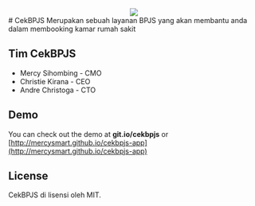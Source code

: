 <div align="center"><img src="http://mercysmart.github.io/cekbpjs-app/img/logo.png"></div>
# CekBPJS
Merupakan sebuah layanan BPJS yang akan membantu anda dalam membooking kamar rumah sakit

## Tim CekBPJS
* Mercy Sihombing - CMO 
* Christie Kirana - CEO
* Andre Christoga - CTO

## Demo
You can check out the demo at **git.io/cekbpjs** or [http://mercysmart.github.io/cekbpjs-app](http://mercysmart.github.io/cekbpjs-app)

## License
CekBPJS di lisensi oleh MIT.
